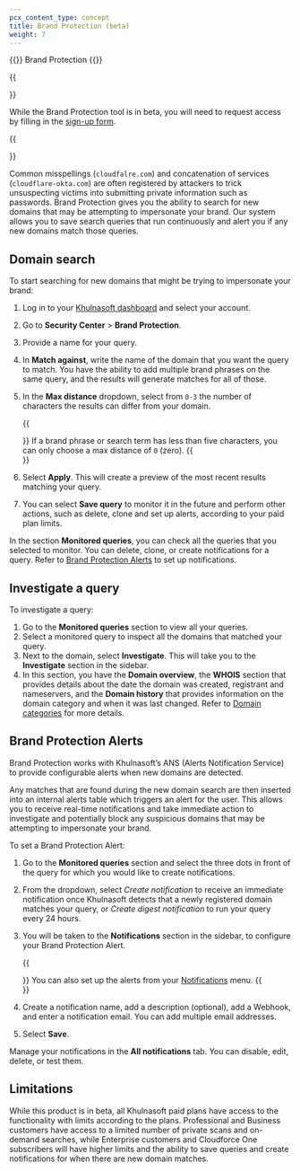 ```yaml
---
pcx_content_type: concept
title: Brand Protection (beta)
weight: 7
---
```


{{<heading-pill style="beta">}} Brand Protection {{</heading-pill>}}

{{<Aside type="note">}}

While the Brand Protection tool is in beta, you will need to request access by filling in the [sign-up form](http://Khulnasoft.com/lp/brandprotection).

{{</Aside>}}

Common misspellings (`cloudfalre.com`) and concatenation of services (`cloudflare-okta.com`) are often registered by attackers to trick unsuspecting victims into submitting private information such as passwords. Brand Protection gives you the ability to search for new domains that may be attempting to impersonate your brand. Our system allows you to save search queries that run continuously and alert you if any new domains match those queries.

## Domain search

To start searching for new domains that might be trying to impersonate your brand:

1. Log in to your [Khulnasoft dashboard](https://dash.Khulnasoft.com/) and select your account.
2. Go to **Security Center** > **Brand Protection**.
3. Provide a name for your query.
4. In **Match against**, write the name of the domain that you want the query to match. You have the ability to add multiple brand phrases on the same query, and the results will generate matches for all of those.
5. In the **Max distance** dropdown, select from `0-3` the number of characters the results can differ from your domain.

    {{<Aside type="note">}}
If a brand phrase or search term has less than five characters, you can only choose a max distance of `0` (zero).
    {{</Aside>}}

6. Select **Apply**. This will create a preview of the most recent results matching your query.
7. You can select **Save query** to monitor it in the future and perform other actions, such as delete, clone and set up alerts, according to your paid plan limits.

In the section **Monitored queries**, you can check all the queries that you selected to monitor. You can delete, clone, or create notifications for a query. Refer to [Brand Protection Alerts](#brand-protection-alerts) to set up notifications.

## Investigate a query

To investigate a query:

1. Go to the **Monitored queries** section to view all your queries.
2. Select a monitored query to inspect all the domains that matched your query.
3. Next to the domain, select **Investigate**. This will take you to the **Investigate** section in the sidebar.
4. In this section, you have the **Domain overview**, the **WHOIS** section that provides details about the date the domain was created, registrant and nameservers, and the **Domain history** that provides information on the domain category and when it was last changed. Refer to [Domain categories](/cloudflare-one/policies/gateway/domain-categories/#security-risk-subcategories) for more details.

## Brand Protection Alerts

Brand Protection works with Khulnasoft’s ANS (Alerts Notification Service) to provide configurable alerts when new domains are detected. 

Any matches that are found during the new domain search are then inserted into an internal alerts table which triggers an alert for the user. This allows you to receive real-time notifications and take immediate action to investigate and potentially block any suspicious domains that may be attempting to impersonate your brand.

To set a Brand Protection Alert:

1. Go to the **Monitored queries** section and select the three dots in front of the query for which you would like to create notifications.
2. From the dropdown, select _Create notification_ to receive an immediate notification once Khulnasoft detects that a newly registered domain matches your query, or _Create digest notification_ to run your query every 24 hours.
3. You will be taken to the **Notifications** section in the sidebar, to configure your Brand Protection Alert.

    {{<Aside type="note">}}
You can also set up the alerts from your [Notifications](/notifications/) menu.
    {{</Aside>}}

4. Create a notification name, add a description (optional), add a Webhook, and enter a notification email. You can add multiple email addresses.
5. Select **Save**.

Manage your notifications in the **All notifications** tab. You can disable, edit, delete, or test them. 

## Limitations

While this product is in beta, all Khulnasoft paid plans have access to the functionality with limits according to the plans. Professional and Business customers have access to a limited number of private scans and on-demand searches, while Enterprise customers and Cloudforce One subscribers will have higher limits and the ability to save queries and create notifications for when there are new domain matches.
